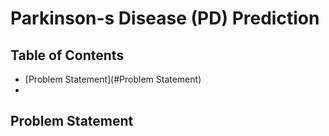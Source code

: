 # Parkinson-s Disease (PD) Prediction

## Table of Contents
- [Problem Statement](#Problem Statement)
- 

## Problem Statement
